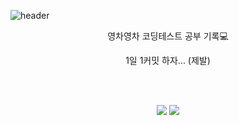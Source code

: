 ![header](https://capsule-render.vercel.app/api?type=waving&color=auto&height=400&section=header&text=Coding%20Test%20Study!&fontSize=90&animation=fadeIn)

<p align='center'> 영차영차 코딩테스트 공부 기록💻 </p>
<p align='center'> 1일 1커밋 하자... (제발) </p>
<br></br>
<p align='center'>
<img src="https://img.shields.io/badge/Oracle SQL-F80000?style=flat&logo=oracle&logoColor=white" />
<img src="https://img.shields.io/badge/Python-3776AB?style=flat&logo=python&logoColor=white" />
</p>
